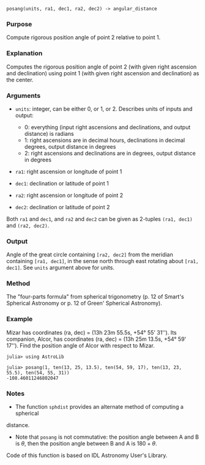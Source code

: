 ```
posang(units, ra1, dec1, ra2, dec2) -> angular_distance
```

### Purpose

Compute rigorous position angle of point 2 relative to point 1.

### Explanation

Computes the rigorous position angle of point 2 (with given right ascension and declination) using point 1 (with given right ascension and declination) as the center.

### Arguments

  * `units`: integer, can be either 0, or 1, or 2.  Describes units of inputs and output:

      * 0: everything (input right ascensions and declinations, and output distance) is radians
      * 1: right ascensions are in decimal hours, declinations in decimal degrees, output distance in degrees
      * 2: right ascensions and declinations are in degrees, output distance in degrees
  * `ra1`:  right ascension or longitude of point 1
  * `dec1`: declination or latitude of point 1
  * `ra2`: right ascension or longitude of point 2
  * `dec2`: declination or latitude of point 2

Both `ra1` and `dec1`, and `ra2` and `dec2` can be given as 2-tuples `(ra1, dec1)` and `(ra2, dec2)`.

### Output

Angle of the great circle containing `[ra2, dec2]` from the meridian containing `[ra1, dec1]`, in the sense north through east rotating about `[ra1, dec1]`. See `units` argument above for units.

### Method

The "four-parts formula" from spherical trigonometry (p. 12 of Smart's Spherical Astronomy or p. 12 of Green' Spherical Astronomy).

### Example

Mizar has coordinates (ra, dec) = (13h 23m 55.5s, +54° 55' 31'').  Its companion, Alcor, has coordinates (ra, dec) = (13h 25m 13.5s, +54° 59' 17''). Find the position angle of Alcor with respect to Mizar.

```jldoctest
julia> using AstroLib

julia> posang(1, ten(13, 25, 13.5), ten(54, 59, 17), ten(13, 23, 55.5), ten(54, 55, 31))
-108.46011246802047
```

### Notes

  * The function `sphdist` provides an alternate method of computing a spherical

distance.

  * Note that `posang` is not commutative: the position angle between A and B is $θ$, then the position angle between B and A is $180 + θ$.

Code of this function is based on IDL Astronomy User's Library.
